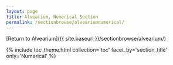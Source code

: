 ```yaml
---
layout: page
title: Alvearium, Numerical Section
permalink: /sectionbrowse/alveariumnumerical/
---
```


[Return to Alvearium]({{ site.baseurl }}/sectionbrowse/alvearium/)

{% include toc_theme.html collection='toc' facet_by='section_title' only='Numerical' %}
